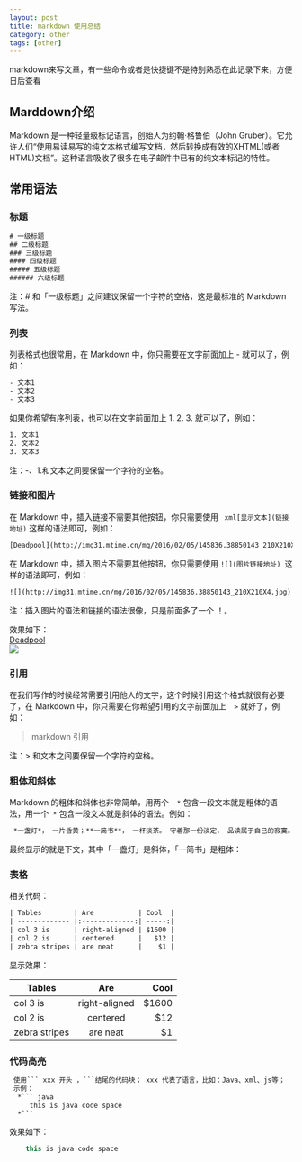 ```yaml
---
layout: post
title: markdown 使用总结
category: other
tags: [other]
---
```


markdown来写文章，有一些命令或者是快捷键不是特别熟悉在此记录下来，方便日后查看

## Marddown介绍
Markdown 是一种轻量级标记语言，创始人为约翰·格鲁伯（John Gruber）。它允许人们“使用易读易写的纯文本格式编写文档，然后转换成有效的XHTML(或者HTML)文档”。这种语言吸收了很多在电子邮件中已有的纯文本标记的特性。

## 常用语法
### 标题
```  xml
# 一级标题
## 二级标题
### 三级标题
#### 四级标题
##### 五级标题
###### 六级标题
``` 
注：# 和「一级标题」之间建议保留一个字符的空格，这是最标准的 Markdown 写法。

### 列表

列表格式也很常用，在 Markdown 中，你只需要在文字前面加上 - 就可以了，例如：
```  xml
- 文本1
- 文本2
- 文本3
``` 
如果你希望有序列表，也可以在文字前面加上 1. 2. 3. 就可以了，例如：
```  xml
1. 文本1
2. 文本2
3. 文本3
``` 
注：-、1.和文本之间要保留一个字符的空格。

### 链接和图片
在 Markdown 中，插入链接不需要其他按钮，你只需要使用 ```  xml[显示文本](链接地址) ``` 这样的语法即可，例如：
```  xml
[Deadpool](http://img31.mtime.cn/mg/2016/02/05/145836.38850143_210X210X4.jpg)
``` 
在 Markdown 中，插入图片不需要其他按钮，你只需要使用 ``` ![](图片链接地址)  ```这样的语法即可，例如：
```  xml
![](http://img31.mtime.cn/mg/2016/02/05/145836.38850143_210X210X4.jpg)
```
注：插入图片的语法和链接的语法很像，只是前面多了一个 ！。

效果如下：<br />
[Deadpool](http://img31.mtime.cn/mg/2016/02/05/145836.38850143_210X210X4.jpg)<br />
![](http://img31.mtime.cn/mg/2016/02/05/145836.38850143_210X210X4.jpg)

### 引用
在我们写作的时候经常需要引用他人的文字，这个时候引用这个格式就很有必要了，在 Markdown 中，你只需要在你希望引用的文字前面加上```   > ``` 就好了，例如：

> markdown 引用

注：> 和文本之间要保留一个字符的空格。

###  粗体和斜体
Markdown 的粗体和斜体也非常简单，用两个```  *```  包含一段文本就是粗体的语法，用一个```  * ``` 包含一段文本就是斜体的语法。例如：
```  xml
 *一盏灯*， 一片昏黄；**一简书**， 一杯淡茶。 守着那一份淡定， 品读属于自己的寂寞。 保持淡定， 才能欣赏到最美丽
```
最终显示的就是下文，其中「一盏灯」是斜体，「一简书」是粗体：

### 表格
相关代码：
```  xml
| Tables        | Are           | Cool  |
| ------------- |:-------------:| -----:|
| col 3 is      | right-aligned | $1600 |
| col 2 is      | centered      |   $12 |
| zebra stripes | are neat      |    $1 |
```
显示效果：

| Tables        | Are           | Cool  |
| ------------- |:-------------:| -----:|
| col 3 is      | right-aligned | $1600 |
| col 2 is      | centered      |   $12 |
| zebra stripes | are neat      |    $1 |


### 代码高亮

```  xml
 使用``` xxx 开头 ，```结尾的代码块； xxx 代表了语言，比如：Java、xml、js等；
 示例：
  *``` java
     this is java code space
  *```
```
效果如下：
``` java
    this is java code space
``` 



